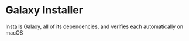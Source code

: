# Galaxy Installer
Installs Galaxy, all of its dependencies, and verifies each automatically on macOS
